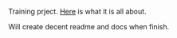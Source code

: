 Training prject. [Here](https://en.wikipedia.org/wiki/CHIP-8) is what it is all about. 

Will create decent readme and docs when finish.
